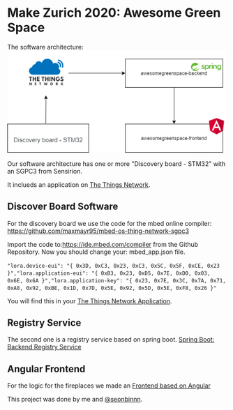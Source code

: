 # Make Zurich 2020: Awesome Green Space

The software architecture:
![Software Architecture](https://github.com/maxmayr95/make-zurich2020-awesome-green-space/raw/main/images/software_architecture.png)

Our software architecture has one or more "Discovery board - STM32" with an SGPC3 from Sensirion.

It inclueds an application on [The Things Network](https://www.thethingsnetwork.org/).

## Discover Board Software
For the discovery board we use the code for the mbed online compiler: https://github.com/maxmayr95/mbed-os-thing-network-sgpc3

Import the code to:https://ide.mbed.com/compiler from the Github Repository. Now you should change your: mbed_app.json file. 

`"lora.device-eui": "{ 0x3D, 0xC3, 0x23, 0xC3, 0x5C, 0x5F, 0xCE, 0x23 }","lora.application-eui": "{ 0xB3, 0x23, 0xD5, 0x7E, 0xD0, 0x03, 0x6E, 0x6A }","lora.application-key": "{ 0x23, 0x7E, 0x3C, 0x7A, 0x71, 0xA8, 0x92, 0xBE, 0x1D, 0x7D, 0x5E, 0x92, 0x5D, 0x5E, 0xF8, 0x26 }"`

You will find this in your [The Things Network Application](https://www.thethingsnetwork.org/).

## Registry Service

The second one is a registry service based on spring boot. [Spring Boot: Backend Registry Service](https://github.com/maxmayr95/awesomegreenspace-backend)

## Angular Frontend

For the logic for the fireplaces we made an [Frontend based on Angular](https://github.com/maxmayr95/awesomegreenspace-frontend)
          
This project was done by me and [@seonbinnn](https://github.com/seonbinnn).
